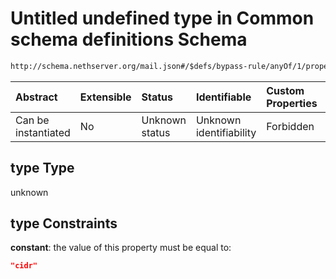 # Untitled undefined type in Common schema definitions Schema

```txt
http://schema.nethserver.org/mail.json#/$defs/bypass-rule/anyOf/1/properties/type
```



| Abstract            | Extensible | Status         | Identifiable            | Custom Properties | Additional Properties | Access Restrictions | Defined In                                      |
| :------------------ | :--------- | :------------- | :---------------------- | :---------------- | :-------------------- | :------------------ | :---------------------------------------------- |
| Can be instantiated | No         | Unknown status | Unknown identifiability | Forbidden         | Allowed               | none                | [mail.json\*](mail.json "open original schema") |

## type Type

unknown

## type Constraints

**constant**: the value of this property must be equal to:

```json
"cidr"
```
